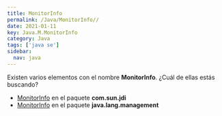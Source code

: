 ```yaml
---
title: MonitorInfo
permalink: /Java/MonitorInfo//
date: 2021-01-11
key: Java.M.MonitorInfo
category: Java
tags: ['java se']
sidebar: 
  nav: java
---
```


Existen varios elementos con el nombre **MonitorInfo**. ¿Cuál de ellas estás buscando?
<ul>
<li><a href="/Java/MonitorInfo-com-sun-jdi/">MonitorInfo</a> en el paquete <strong>com.sun.jdi</strong></li>
<li><a href="/Java/MonitorInfo-java-lang-management/">MonitorInfo</a> en el paquete <strong>java.lang.management</strong></li>
<ul>
